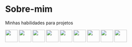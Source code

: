 # Sobre-mim
Minhas habilidades para projetos
 
<p align="left">
  <!-- GitHub -->
  <img src="https://cdn.jsdelivr.net/gh/devicons/devicon/icons/github/github-original.svg" width="40" />
  
  <!-- PostgreSQL -->
  <img src="https://cdn.jsdelivr.net/gh/devicons/devicon/icons/postgresql/postgresql-original.svg" width="40" />

  <!-- SQL Server (não tem no Devicon, usar logo alternativo) -->
  <img src="https://img.icons8.com/color/48/microsoft-sql-server.png" width="40"/>

  <!-- SQL genérico -->
  <img src="https://img.icons8.com/ios-filled/50/000000/sql.png" width="40"/>

  <!-- PyTorch -->
  <img src="https://cdn.jsdelivr.net/gh/devicons/devicon/icons/pytorch/pytorch-original.svg" width="40" />

  <!-- Keras -->
  <img src="https://cdn.jsdelivr.net/gh/devicons/devicon/icons/keras/keras-original.svg" width="40" />

  <!-- AWS -->
  <img src="https://cdn.jsdelivr.net/gh/devicons/devicon/icons/amazonwebservices/amazonwebservices-original.svg" width="40" />

  <!-- Shell / Bash -->
  <img src="https://cdn.jsdelivr.net/gh/devicons/devicon/icons/bash/bash-original.svg" width="40" />

  <!-- Flask -->
  <img src="https://cdn.jsdelivr.net/gh/devicons/devicon/icons/flask/flask-original.svg" width="40" />
</p>

